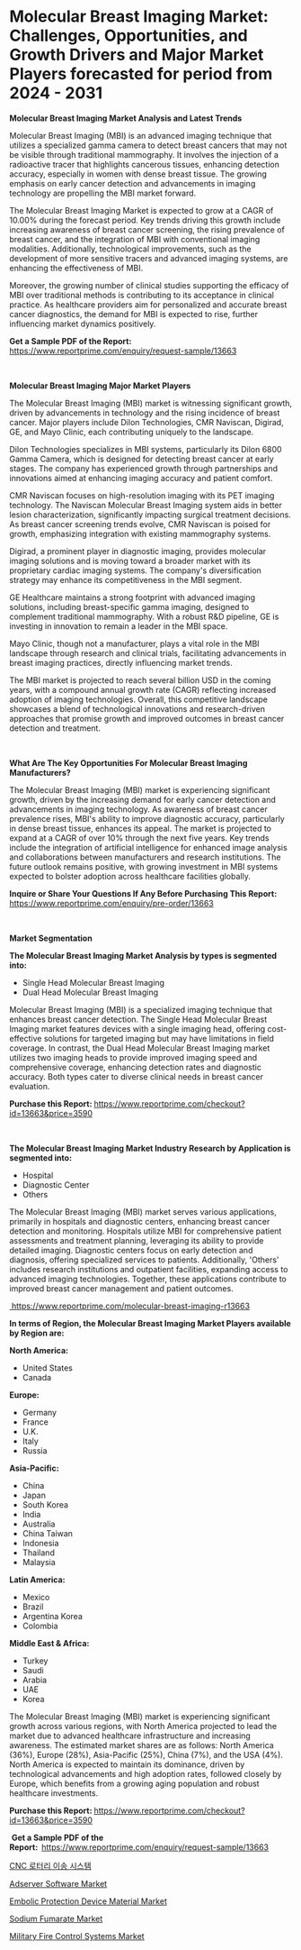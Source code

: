 <p><h1>Molecular Breast Imaging Market: Challenges, Opportunities, and Growth Drivers and Major Market Players forecasted for period from 2024 - 2031</h1></p><p><strong>Molecular Breast Imaging Market Analysis and Latest Trends</strong></p>
<p><p>Molecular Breast Imaging (MBI) is an advanced imaging technique that utilizes a specialized gamma camera to detect breast cancers that may not be visible through traditional mammography. It involves the injection of a radioactive tracer that highlights cancerous tissues, enhancing detection accuracy, especially in women with dense breast tissue. The growing emphasis on early cancer detection and advancements in imaging technology are propelling the MBI market forward.</p><p>The Molecular Breast Imaging Market is expected to grow at a CAGR of 10.00% during the forecast period. Key trends driving this growth include increasing awareness of breast cancer screening, the rising prevalence of breast cancer, and the integration of MBI with conventional imaging modalities. Additionally, technological improvements, such as the development of more sensitive tracers and advanced imaging systems, are enhancing the effectiveness of MBI. </p><p>Moreover, the growing number of clinical studies supporting the efficacy of MBI over traditional methods is contributing to its acceptance in clinical practice. As healthcare providers aim for personalized and accurate breast cancer diagnostics, the demand for MBI is expected to rise, further influencing market dynamics positively.</p></p>
<p><strong>Get a Sample PDF of the Report:&nbsp;</strong> <a href="https://www.reportprime.com/enquiry/request-sample/13663">https://www.reportprime.com/enquiry/request-sample/13663</a></p>
<p>&nbsp;</p>
<p><strong>Molecular Breast Imaging Major Market Players</strong></p>
<p><p>The Molecular Breast Imaging (MBI) market is witnessing significant growth, driven by advancements in technology and the rising incidence of breast cancer. Major players include Dilon Technologies, CMR Naviscan, Digirad, GE, and Mayo Clinic, each contributing uniquely to the landscape.</p><p>Dilon Technologies specializes in MBI systems, particularly its Dilon 6800 Gamma Camera, which is designed for detecting breast cancer at early stages. The company has experienced growth through partnerships and innovations aimed at enhancing imaging accuracy and patient comfort. </p><p>CMR Naviscan focuses on high-resolution imaging with its PET imaging technology. The Naviscan Molecular Breast Imaging system aids in better lesion characterization, significantly impacting surgical treatment decisions. As breast cancer screening trends evolve, CMR Naviscan is poised for growth, emphasizing integration with existing mammography systems.</p><p>Digirad, a prominent player in diagnostic imaging, provides molecular imaging solutions and is moving toward a broader market with its proprietary cardiac imaging systems. The company's diversification strategy may enhance its competitiveness in the MBI segment.</p><p>GE Healthcare maintains a strong footprint with advanced imaging solutions, including breast-specific gamma imaging, designed to complement traditional mammography. With a robust R&D pipeline, GE is investing in innovation to remain a leader in the MBI space.</p><p>Mayo Clinic, though not a manufacturer, plays a vital role in the MBI landscape through research and clinical trials, facilitating advancements in breast imaging practices, directly influencing market trends.</p><p>The MBI market is projected to reach several billion USD in the coming years, with a compound annual growth rate (CAGR) reflecting increased adoption of imaging technologies. Overall, this competitive landscape showcases a blend of technological innovations and research-driven approaches that promise growth and improved outcomes in breast cancer detection and treatment.</p></p>
<p>&nbsp;</p>
<p><strong>What Are The Key Opportunities For Molecular Breast Imaging Manufacturers?</strong></p>
<p><p>The Molecular Breast Imaging (MBI) market is experiencing significant growth, driven by the increasing demand for early cancer detection and advancements in imaging technology. As awareness of breast cancer prevalence rises, MBI's ability to improve diagnostic accuracy, particularly in dense breast tissue, enhances its appeal. The market is projected to expand at a CAGR of over 10% through the next five years. Key trends include the integration of artificial intelligence for enhanced image analysis and collaborations between manufacturers and research institutions. The future outlook remains positive, with growing investment in MBI systems expected to bolster adoption across healthcare facilities globally.</p></p>
<p><strong>Inquire or Share Your Questions If Any Before Purchasing This Report:</strong> <a href="https://www.reportprime.com/enquiry/pre-order/13663">https://www.reportprime.com/enquiry/pre-order/13663</a></p>
<p>&nbsp;</p>
<p><strong>Market Segmentation</strong></p>
<p><strong>The Molecular Breast Imaging Market Analysis by types is segmented into:</strong></p>
<p><ul><li>Single Head Molecular Breast Imaging</li><li>Dual Head Molecular Breast Imaging</li></ul></p>
<p><p>Molecular Breast Imaging (MBI) is a specialized imaging technique that enhances breast cancer detection. The Single Head Molecular Breast Imaging market features devices with a single imaging head, offering cost-effective solutions for targeted imaging but may have limitations in field coverage. In contrast, the Dual Head Molecular Breast Imaging market utilizes two imaging heads to provide improved imaging speed and comprehensive coverage, enhancing detection rates and diagnostic accuracy. Both types cater to diverse clinical needs in breast cancer evaluation.</p></p>
<p><strong>Purchase this Report:&nbsp;</strong><a href="https://www.reportprime.com/checkout?id=13663&price=3590">https://www.reportprime.com/checkout?id=13663&price=3590</a></p>
<p>&nbsp;</p>
<p><strong>The Molecular Breast Imaging Market Industry Research by Application is segmented into:</strong></p>
<p><ul><li>Hospital</li><li>Diagnostic Center</li><li>Others</li></ul></p>
<p><p>The Molecular Breast Imaging (MBI) market serves various applications, primarily in hospitals and diagnostic centers, enhancing breast cancer detection and monitoring. Hospitals utilize MBI for comprehensive patient assessments and treatment planning, leveraging its ability to provide detailed imaging. Diagnostic centers focus on early detection and diagnosis, offering specialized services to patients. Additionally, 'Others' includes research institutions and outpatient facilities, expanding access to advanced imaging technologies. Together, these applications contribute to improved breast cancer management and patient outcomes.</p></p>
<p><a href="https://www.reportprime.com/molecular-breast-imaging-r13663">&nbsp;https://www.reportprime.com/molecular-breast-imaging-r13663</a></p>
<p><strong>In terms of Region, the Molecular Breast Imaging Market Players available by Region are:</strong></p>
<p>
    <p> <strong> North America: </strong>
        <ul>
            <li>United States</li>
            <li>Canada</li>
        </ul>
        </p> 
    <p> <strong> Europe: </strong>
        <ul>
            <li>Germany</li>
            <li>France</li>
            <li>U.K.</li>
            <li>Italy</li>
            <li>Russia</li>
        </ul>
        </p> 
    <p> <strong> Asia-Pacific: </strong>
        <ul>
            <li>China</li>
            <li>Japan</li>
            <li>South Korea</li>
            <li>India</li>
            <li>Australia</li>
            <li>China Taiwan</li>
            <li>Indonesia</li>
            <li>Thailand</li>
            <li>Malaysia</li>
        </ul>
        </p> 
    <p> <strong> Latin America: </strong>
        <ul>
            <li>Mexico</li>
            <li>Brazil</li>
            <li>Argentina Korea</li>
            <li>Colombia</li>
        </ul>
        </p> 
    <p> <strong> Middle East & Africa: </strong>
        <ul>
            <li>Turkey</li>
            <li>Saudi</li>
            <li>Arabia</li>
            <li>UAE</li>
            <li>Korea</li>
        </ul>
    </p>
    </p>
<p><p>The Molecular Breast Imaging (MBI) market is experiencing significant growth across various regions, with North America projected to lead the market due to advanced healthcare infrastructure and increasing awareness. The estimated market shares are as follows: North America (36%), Europe (28%), Asia-Pacific (25%), China (7%), and the USA (4%). North America is expected to maintain its dominance, driven by technological advancements and high adoption rates, followed closely by Europe, which benefits from a growing aging population and robust healthcare investments.</p></p>
<p><strong>Purchase this Report: </strong><a href="https://www.reportprime.com/checkout?id=13663&price=3590">https://www.reportprime.com/checkout?id=13663&price=3590</a></p>
<p>&nbsp;<strong>Get a Sample PDF of the Report:&nbsp;&nbsp;</strong><a href="https://www.reportprime.com/enquiry/request-sample/13663">https://www.reportprime.com/enquiry/request-sample/13663</a></p>
<p><strong></strong></p>
<p><p><a href="https://medium.com/@coremtymerich56566/%EC%84%B8%EA%B3%84-cnc-rotary-transfer-systems-market-%EC%9D%80-2024%EC%97%90%EC%84%9C-2031%EB%A1%9C-%EC%97%B0%ED%8F%89%EA%B7%A0-%EC%A6%9D%EA%B0%80%EC%9C%A8%EC%9D%84-%EB%B3%B4%EC%9D%BC-%EA%B2%83%EC%9C%BC%EB%A1%9C-%EC%98%88%EC%83%81%EB%90%A9%EB%8B%88%EB%8B%A4-83156ed0f75a?postPublishedType=initial">CNC 로터리 이송 시스템</a></p><p><a href="https://github.com/BellAuer/Market-Research-Report-List-1/blob/main/adserver-software-market.md">Adserver Software Market</a></p><p><a href="https://medium.com/@nathan.skinner8798456/the-comprehensive-embolic-protection-device-material-market-research-report-is-essential-for-a833fcd3b8b6">Embolic Protection Device Material Market</a></p><p><a href="https://issuu.com/reportprime-2/docs/sodium-fumarate-market-size-2030.pp_54188646bfd778">Sodium Fumarate Market</a></p><p><a href="https://www.linkedin.com/pulse/military-fire-control-systems-market-growth-segmentation-regional-gostc?trackingId=bgr3QBzeRruJHubrdN1ddQ%3D%3D">Military Fire Control Systems Market</a></p></p>